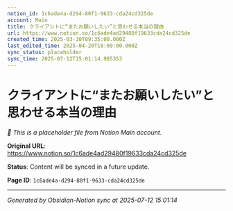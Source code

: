 ```yaml
---
notion_id: 1c6ade4a-d294-80f1-9633-cda24cd325de
account: Main
title: クライアントに“またお願いしたい”と思わせる本当の理由
url: https://www.notion.so/1c6ade4ad29480f19633cda24cd325de
created_time: 2025-03-30T09:35:00.000Z
last_edited_time: 2025-04-20T18:09:00.000Z
sync_status: placeholder
sync_time: 2025-07-12T15:01:14.985353
---
```


# クライアントに“またお願いしたい”と思わせる本当の理由

*🔄 This is a placeholder file from Notion Main account.*

**Original URL**: https://www.notion.so/1c6ade4ad29480f19633cda24cd325de

**Status**: Content will be synced in a future update.

**Page ID**: `1c6ade4a-d294-80f1-9633-cda24cd325de`

---

*Generated by Obsidian-Notion sync at 2025-07-12 15:01:14*
